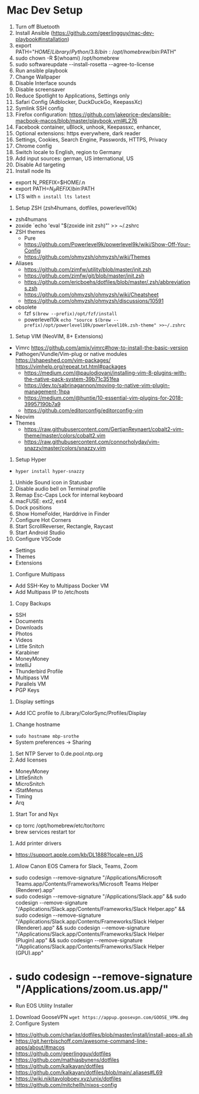 # Mac Dev Setup
1. Turn off Bluetooth
1. Install Ansible (https://github.com/geerlingguy/mac-dev-playbook#installation)
  1. export PATH="$HOME/Library/Python/3.8/bin:/opt/homebrew/bin:$PATH"
1. sudo chown -R $(whoami) /opt/homebrew
1. sudo softwareupdate --install-rosetta --agree-to-license
1. Run ansible playbook
1. Change Wallpaper
1. Disable Interface sounds
1. Disable screensaver
1. Reduce Spotlight to Applications, Settings only
1. Safari Config (Adblocker, DuckDuckGo, KeepassXc)
1. Symlink SSH config
1. Firefox configuration: https://github.com/jakeprice-dev/ansible-macbook-macos/blob/master/playbook.yml#L276
  1. Facebook container, uBlock, unhook, Keepassxc, enhancer, 
  1. Optional extensions: https everywhere, dark reader
  1. Settings, Cookies, Search Engine, Passwords, HTTPS, Privacy
1. Chrome config
1. Switch locale to English, region to Germany
1. Add input sources: german, US international, US
1. Disable Ad targeting
1. Install node lts
  - export N_PREFIX=$HOME/.n
  - export PATH=$N_PREFIX/bin:$PATH
  - LTS with `n install lts latest`
1. Setup ZSH (zsh4humans, dotfiles, powerlevel10k)
  - zsh4humans
  - zoxide `echo 'eval "$(zoxide init zsh)"' >> ~/.zshrc
  - ZSH themes
    - Pure
    - https://github.com/Powerlevel9k/powerlevel9k/wiki/Show-Off-Your-Config
    - https://github.com/ohmyzsh/ohmyzsh/wiki/Themes
  - Aliases
    - https://github.com/zimfw/utility/blob/master/init.zsh
    - https://github.com/zimfw/git/blob/master/init.zsh
    - https://github.com/ericboehs/dotfiles/blob/master/.zsh/abbreviations.zsh
    - https://github.com/ohmyzsh/ohmyzsh/wiki/Cheatsheet
    - https://github.com/ohmyzsh/ohmyzsh/discussions/10591
  - obsolete
    - fzf `$(brew --prefix)/opt/fzf/install`
    - powerlevel10k `echo "source $(brew --prefix)/opt/powerlevel10k/powerlevel10k.zsh-theme" >>~/.zshrc`
1. Setup VIM (NeoVIM, 8+ Extensions)
  - Vimrc https://github.com/amix/vimrc#how-to-install-the-basic-version
  - Pathogen/Vundle/Vim-plug or native modules https://shapeshed.com/vim-packages/ https://vimhelp.org/repeat.txt.html#packages
    - https://medium.com/@paulodiovani/installing-vim-8-plugins-with-the-native-pack-system-39b71c351fea
    - https://dev.to/sabrinagannon/moving-to-native-vim-plugin-management-1hpa
    - https://medium.com/@huntie/10-essential-vim-plugins-for-2018-39957190b7a9
    - https://github.com/editorconfig/editorconfig-vim
  - Neovim
  - Themes
    - https://raw.githubusercontent.com/GertjanReynaert/cobalt2-vim-theme/master/colors/cobalt2.vim
    - https://raw.githubusercontent.com/connorholyday/vim-snazzy/master/colors/snazzy.vim
1. Setup Hyper
  - `hyper install hyper-snazzy`
1. Unhide Sound icon in Statusbar
1. Disable audio bell on Terminal profile
1. Remap Esc-Caps Lock for internal keyboard
1. macFUSE: ext2, ext4
1. Dock positions
1. Show HomeFolder, Harddrive in Finder
1. Configure Hot Corners
1. Start ScrollReverser, Rectangle, Raycast
1. Start Android Studio
1. Configure VSCode
  - Settings
  - Themes
  - Extensions
1. Configure Multipass
  - Add SSH-Key to Multipass Docker VM
  - Add Multipass IP to /etc/hosts
1. Copy Backups
  - SSH
  - Documents
  - Downloads
  - Photos
  - Videos
  - Little Snitch
  - Karabiner
  - MoneyMoney
  - IntelliJ
  - Thunderbird Profile
  - Multipass VM
  - Parallels VM
  - PGP Keys
1. Display settings
  - Add ICC profile to /Library/ColorSync/Profiles/Display
1. Change hostname
  - `sudo hostname mbp-srothe`
  - System preferences -> Sharing
1. Set NTP Server to 0.de.pool.ntp.org
1. Add licenses
  - MoneyMoney
  - LittleSnitch
  - MicroSnitch
  - iStatMenus
  - Timing
  - Arq
1. Start Tor and Nyx
  - cp torrc /opt/homebrew/etc/tor/torrc
  - brew services restart tor
1. Add printer drivers
  - https://support.apple.com/kb/DL1888?locale=en_US
1. Allow Canon EOS Camera for Slack, Teams, Zoom
  - sudo codesign --remove-signature "/Applications/Microsoft Teams.app/Contents/Frameworks/Microsoft Teams Helper (Renderer).app"
  - sudo codesign --remove-signature "/Applications/Slack.app” && sudo codesign --remove-signature "/Applications/Slack.app/Contents/Frameworks/Slack Helper.app" && sudo codesign --remove-signature "/Applications/Slack.app/Contents/Frameworks/Slack Helper (Renderer).app" && sudo codesign --remove-signature "/Applications/Slack.app/Contents/Frameworks/Slack Helper (Plugin).app" && sudo codesign --remove-signature "/Applications/Slack.app/Contents/Frameworks/Slack Helper (GPU).app"
  - # sudo codesign --remove-signature "/Applications/zoom.us.app/"
  - Run EOS Utility Installer
1. Download GooseVPN `wget https://appup.goosevpn.com/GOOSE_VPN.dmg`
1. Configure System
  - https://github.com/charlax/dotfiles/blob/master/install/install-apps-all.sh
  - https://git.herrbischoff.com/awesome-command-line-apps/about/#macos
  - https://github.com/geerlingguy/dotfiles
  - https://github.com/mathiasbynens/dotfiles
  - https://github.com/kalkayan/dotfiles
  - https://github.com/kalkayan/dotfiles/blob/main/.aliases#L69
  - https://wiki.nikitavoloboev.xyz/unix/dotfiles
  - https://github.com/mitchellh/nixos-config